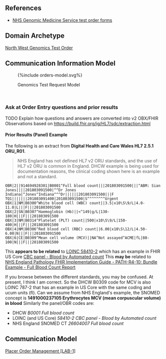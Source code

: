 ## References

- [NHS Genomic Medicine Service test order forms](https://www.england.nhs.uk/publication/nhs-genomic-medicine-service-test-order-forms/)

## Domain Archetype

[North West Genomics Test Order](Questionnaire-GenomicTestOrder.html)

## Communication Information Model

<figure>
{%include orders-model.svg%}
<p id="fX.X.X.X-X" class="figureTitle">Genomics Test Request Model</p>
</figure>
<br clear="all">

### Ask at Order Entry questions and prior results

TODO Explain how questions and answers are converted into v2 OBX/FHIR Observations based on https://build.fhir.org/ig/HL7/sdc/extraction.html

#### Prior Results (Panel) Example

The following is an extract from **Digital Health and Care Wales HL7 2.5.1 ORU_R01**. 

> NHS England has not defined HL7 v2 ORU standards, and the use of HL7 v2 ORU is common in England. DHCW example is being used for documentation reasons, the clinical coding shown here is an example and not a standard.

```aiignore
OBR|2||914694928301|B0001^Full blood count|||201803091500|||^ABM: Sian Jones||||201803091500|^^Dr Jones
Indiana|^Jones^Indiana^^^Dr||||||201803091500|||F
TQ1|||||||201803091400|201803091500|S^^^^^^^^Urgent
OBX|1|NM|B0300^White blood cell (WBC) count||3.5|x10\S\9/L|4.0-11.0|L|||F|||201803091500
OBX|2|SN|B0307^Haemoglobin (Hb)||<^149|g/L|130-180|H|||F|||201803091500
OBX|3|NM|B0314^Platelet (PLT) count||500|x10\S\9/L|150-400|H|||F|||201803091500
OBX|4|NM|B0306^Red blood cell (RBC) count||6.00|x10\S\12/L|4.50-6.00|N|||F|||201803091500
OBX|6|CE|B0309^Mean cell volume (MCV)||NA^Not assayed^ACME|fL|80-100|N|||F|||201803091500
```

This **appears to be related** to [LOINC 58410-2](https://loinc.org/58410-2) which has an example in FHIR US Core [CBC panel - Blood by Automated count](Questionnaire-58410-2.html)
This **may be** related to [NHS England Pathology FHIR Implementation Guide - PATH-R4-10: Bundle Example - Full Blood Count Report](https://simplifier.net/guide/pathology-fhir-implementation-guide/Home/FHIRAssets/AllAssets/All-Profiles/Examples/Bundles/Full-Blood-Count-Report?version=0.1)

If you browse between the different standards, you may be confused. At present, I think I am correct.
So the DHCW B0309 code for MCV is also LOINC 787-2 that has an example in US Core with the same coding and ucum units (fl). 
Can we assume from NHS England's example, the SNOMED concept is **1491000237105 Erythrocytes MCV (mean corpuscular volume) in blood**
Similarly the panel/OBR codes are:

- DHCW *B0001 Full blood count*
- LOINC (and US Core) *58410-2 CBC panel - Blood by Automated count*
- NHS England SNOMED CT *26604007 Full blood count*


## Communication Model  

[Placer Order Management [LAB-1]](LAB-1.html)
